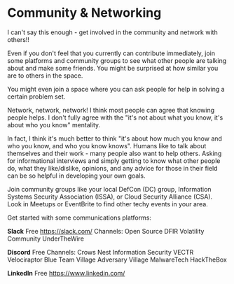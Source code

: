 # Community & Networking
I can't say this enough - get involved in the community and network with others!!

Even if you don't feel that you currently can contribute immediately, join some platforms and community groups to see what other people are talking about and make some friends.  You might be surprised at how similar you are to others in the space.

You might even join a space where you can ask people for help in solving a certain problem set.

Network, network, network!  I think most people can agree that knowing people helps.  I don't fully agree with the "it's not about what you know, it's about who you know" mentality.

In fact, I think it's much better to think "it's about how much you know and who you know, and who you know knows".  Humans like to talk about themselves and their work - many people also want to help others.  Asking for informational interviews and simply getting to know what other people do, what they like/dislike, opinions, and any advice for those in their field can be so helpful in developing your own goals.

Join community groups like your local DefCon (DC) group, Information Systems Security Association (ISSA), or Cloud Security Alliance (CSA).  Look in Meetups or EventBrite to find other techy events in your area.

Get started with some communications platforms:

**Slack**
Free
https://slack.com/
Channels:
Open Source DFIR
Volatility Community
UnderTheWire

**Discord**
Free
Channels:
Crows Nest Information Security
VECTR
Velociraptor
Blue Team Village
Adversary Village
MalwareTech
HackTheBox

**LinkedIn**
Free
https://www.linkedin.com/
